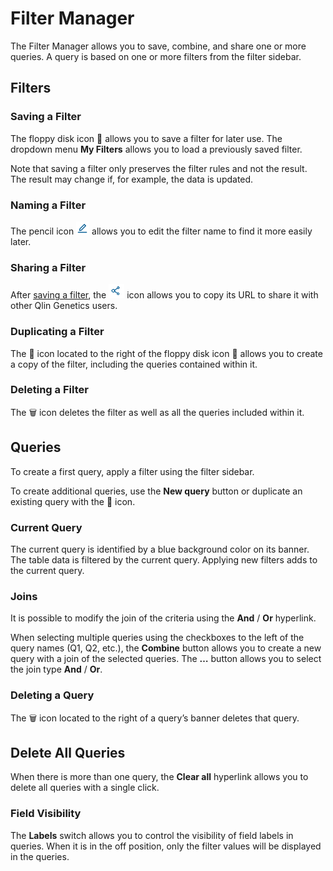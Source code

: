 # Filter Manager

The Filter Manager allows you to save, combine, and share one or more queries. A query is based on one or more filters from the filter sidebar.

## Filters
### Saving a Filter

The floppy disk icon 💾 allows you to save a filter for later use.
The dropdown menu **My Filters** allows you to load a previously saved filter.

Note that saving a filter only preserves the filter rules and not the result. The result may change if, for example, the data is updated.

### Naming a Filter

The pencil icon ![pencil](editicon.png) allows you to edit the filter name to find it more easily later.

### Sharing a Filter

After [saving a filter](#saving-a-filter), the ![share](shareicon.png) icon allows you to copy its URL to share it with other Qlin Genetics users.

### Duplicating a Filter

The 📑 icon located to the right of the floppy disk icon 💾 allows you to create a copy of the filter, including the queries contained within it.

### Deleting a Filter

The 🗑️ icon deletes the filter as well as all the queries included within it.

## Queries

To create a first query, apply a filter using the filter sidebar.

To create additional queries, use the **New query** button or duplicate an existing query with the 📑 icon.

### Current Query

The current query is identified by a blue background color on its banner. The table data is filtered by the current query. Applying new filters adds to the current query.

### Joins

It is possible to modify the join of the criteria using the **And** / **Or** hyperlink.

When selecting multiple queries using the checkboxes to the left of the query names (Q1, Q2, etc.), the **Combine** button allows you to create a new query with a join of the selected queries. The **…** button allows you to select the join type **And** / **Or**.

### Deleting a Query

The 🗑️ icon located to the right of a query’s banner deletes that query.

## Delete All Queries

When there is more than one query, the **Clear all** hyperlink allows you to delete all queries with a single click.

### Field Visibility

The **Labels** switch allows you to control the visibility of field labels in queries. When it is in the off position, only the filter values will be displayed in the queries.
